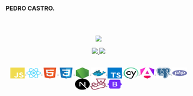 ### PEDRO CASTRO.
<br><br>
   <p align="center"> <samp>
   <a href="https://github.com/DenverCoder1/readme-typing-svg"><img src="https://readme-typing-svg.herokuapp.com?lines=👋+Hi+there!+I'm+a+Developer&center=true&title_color=79c0ff"></a>
  </samp>
<div align="center">
  <a href="https://github.com/pedrocastrovs">
  <img height="150em" src="https://github-readme-stats.vercel.app/api?username=pedrocastrovs&show_icons=true&theme=tokyonight&include_all_commits=true&count_private=true"/>
  <img height="150em" src="https://github-readme-stats.vercel.app/api/top-langs/?username=pedrocastrovs&layout=compact&langs_count=7&theme=tokyonight"/>

<div align="center" style="display: inline_block"><br>
  <div style="display: inline_block"><br>
      <img align="center" alt="pc-Js" height="30" width="40" src="https://raw.githubusercontent.com/devicons/devicon/master/icons/javascript/javascript-plain.svg">
      <img align="center" alt="pc-React" height="30" width="40" src="https://raw.githubusercontent.com/devicons/devicon/master/icons/react/react-original.svg">
      <img align="center" alt="pc-HTML" height="30" width="40" src="https://raw.githubusercontent.com/devicons/devicon/master/icons/html5/html5-original.svg">
      <img align="center" alt="pc-CSS" height="30" width="40" src="https://raw.githubusercontent.com/devicons/devicon/master/icons/css3/css3-original.svg">
      <img align="center" alt="pc-nodejs" height="30" width="40" src="https://raw.githubusercontent.com/devicons/devicon/master/icons/nodejs/nodejs-original.svg">
      <img align="center" alt="pc-docker" height="30" width="40" src="https://raw.githubusercontent.com/devicons/devicon/master/icons/docker/docker-original.svg">
      <img align="center" alt="pc-typescript" height="30" width="40" src="https://raw.githubusercontent.com/devicons/devicon/master/icons/typescript/typescript-original.svg">
      <img align="center" alt="pc-cypressio" height="30" width="40" src="https://raw.githubusercontent.com/devicons/devicon/master/icons/cypressio/cypressio-original.svg">
      <img align="center" alt="pc-angular" height="30" width="40" src="https://raw.githubusercontent.com/devicons/devicon/master/icons/angular/angular-original.svg">
      <img align="center" alt="pc-postgresql" height="30" width="40" src="https://raw.githubusercontent.com/devicons/devicon/master/icons/postgresql/postgresql-plain.svg">
      <img align="center" alt="pc-angular" height="30" width="40" src="https://raw.githubusercontent.com/devicons/devicon/master/icons/php/php-plain.svg">
      <img align="center" alt="pc-angular" height="30" width="40" src="https://raw.githubusercontent.com/devicons/devicon/master/icons/nextjs/nextjs-plain.svg">
      <img align="center" alt="pc-angular" height="30" width="40" src="https://raw.githubusercontent.com/devicons/devicon/master/icons/jest/jest-plain.svg">
      <img align="center" alt="pc-angular" height="30" width="40" src="https://raw.githubusercontent.com/devicons/devicon/master/icons/bootstrap/bootstrap-plain.svg">
</div>
    
 ##
    
<!-- ![Snake animation] -->
